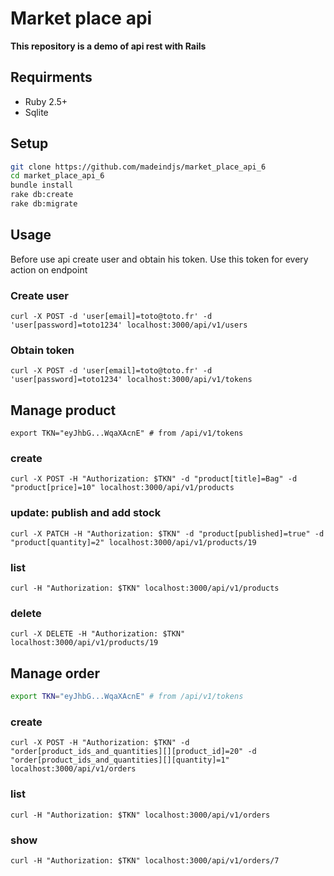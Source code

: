 # Market place api

**This repository is a demo of api rest with Rails**


## Requirments

- Ruby 2.5+
- Sqlite

## Setup

```bash
git clone https://github.com/madeindjs/market_place_api_6
cd market_place_api_6
bundle install
rake db:create
rake db:migrate
```

## Usage
Before use api create user and obtain his token. Use this token for every action on endpoint
### Create user

```
curl -X POST -d 'user[email]=toto@toto.fr' -d 'user[password]=toto1234' localhost:3000/api/v1/users
```

### Obtain token

```
curl -X POST -d 'user[email]=toto@toto.fr' -d 'user[password]=toto1234' localhost:3000/api/v1/tokens
```

## Manage product

```
export TKN="eyJhbG...WqaXAcnE" # from /api/v1/tokens
```
### create
```
curl -X POST -H "Authorization: $TKN" -d "product[title]=Bag" -d "product[price]=10" localhost:3000/api/v1/products
```
### update: publish and add stock
```
curl -X PATCH -H "Authorization: $TKN" -d "product[published]=true" -d "product[quantity]=2" localhost:3000/api/v1/products/19
```
### list
```
curl -H "Authorization: $TKN" localhost:3000/api/v1/products
```
### delete
```
curl -X DELETE -H "Authorization: $TKN" localhost:3000/api/v1/products/19
```

## Manage order

```sh
export TKN="eyJhbG...WqaXAcnE" # from /api/v1/tokens
```
### create
```
curl -X POST -H "Authorization: $TKN" -d "order[product_ids_and_quantities][][product_id]=20" -d "order[product_ids_and_quantities][][quantity]=1" localhost:3000/api/v1/orders
```
### list
```
curl -H "Authorization: $TKN" localhost:3000/api/v1/orders
```
### show
```
curl -H "Authorization: $TKN" localhost:3000/api/v1/orders/7
```
